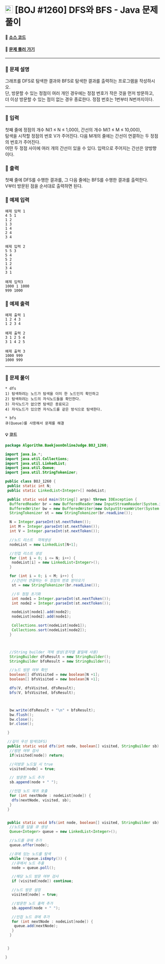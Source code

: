  # <img src="https://d2gd6pc034wcta.cloudfront.net/tier/9.svg" width="25" height="25">  [BOJ #1260] DFS와 BFS - Java 문제 풀이
#### :link: [소스 코드](https://github.com/nexusgh12/Algorithm/tree/main/BaekjoonOnlineJudge/BOJ_1260/BOJ_1260.java)  
#### :link: [문제 풀러 가기](https://www.acmicpc.net/problem/1260)

***
### :seedling: 문제 설명
그래프를 DFS로 탐색한 결과와 BFS로 탐색한 결과를 출력하는 프로그램을 작성하시오.<br>
단, 방문할 수 있는 정점이 여러 개인 경우에는 정점 번호가 작은 것을 먼저 방문하고,<br>
더 이상 방문할 수 있는 점이 없는 경우 종료한다. 정점 번호는 1번부터 N번까지이다.<br>
***

### :seedling: 입력
첫째 줄에 정점의 개수 N(1 ≤ N ≤ 1,000), 간선의 개수 M(1 ≤ M ≤ 10,000), <br>
탐색을 시작할 정점의 번호 V가 주어진다. 다음 M개의 줄에는 간선이 연결하는 두 정점의 번호가 주어진다. <br>
어떤 두 정점 사이에 여러 개의 간선이 있을 수 있다. 입력으로 주어지는 간선은 양방향이다.<br>

### :seedling: 출력
첫째 줄에 DFS를 수행한 결과를, 그 다음 줄에는 BFS를 수행한 결과를 출력한다. <br>
V부터 방문된 점을 순서대로 출력하면 된다.<br>

### :seedling: 예제 입력
    예제 임력 1
    4 5 1
    1 2
    1 3
    1 4
    2 4
    3 4

    예제 입력 2
    5 5 3
    5 4
    5 2
    1 2
    3 4
    3 1

    예제 입력3
    1000 1 1000
    999 1000

### :seedling: 예제 출력
    예제 출력 1
    1 2 4 3
    1 2 3 4

    예제 출력 2
    3 1 2 5 4
    3 1 4 2 5

    예제 출력 3
    1000 999
    1000 999

***
### :seedling: 문제 풀이
 
 
    * dfs 
    1) 탐색하려는 노드가 탐색을 이미 한 노드인지 확인하고
    2) 탐색하려는 노드의 자식노드들을 확인한다.
    3) 자식노드가 없으면 탐색은 종료되고
    4) 자식노드가 있으면 자식노드를 같은 방식으로 탐색한다.

    * bfs
    큐(Queue)를 사용해서 문제를 해결
    

 #### :bulb: 코드
```java
package Algorithm.BaekjoonOnlineJudge.BOJ_1260;

import java.io.*;
import java.util.Collections;
import java.util.LinkedList;
import java.util.Queue;
import java.util.StringTokenizer;

public class BOJ_1260 {
 public static int N;
 public static LinkedList<Integer>[] nodeList;

 public static void main(String[] args) throws IOException {
  BufferedReader br = new BufferedReader(new InputStreamReader(System.in));
  BufferedWriter bw = new BufferedWriter(new OutputStreamWriter(System.out));
  StringTokenizer st = new StringTokenizer(br.readLine());

  N = Integer.parseInt(st.nextToken());
  int M = Integer.parseInt(st.nextToken());
  int V = Integer.parseInt(st.nextToken());

  //노드 리스트  객체생성
  nodeList = new LinkedList[N+1];

  //인접 리스트 생성
  for (int i = 0; i <= N; i++) {
   nodeList[i] = new LinkedList<Integer>();
  }

  for (int i = 0; i < M; i++) {
   //간선이 연결하는 두 정점의 번호 받아오기
   st = new StringTokenizer(br.readLine());

   //두 정점 초기화
   int node1 = Integer.parseInt(st.nextToken());
   int node2 = Integer.parseInt(st.nextToken());

   nodeList[node1].add(node2);
   nodeList[node2].add(node1);

   Collections.sort(nodeList[node1]);
   Collections.sort(nodeList[node2]);
  }



  //String builder 객체 생성(문자열 붙일때 사용)
  StringBuilder dfsResult = new StringBuilder();
  StringBuilder bfsResult = new StringBuilder();

  //노드 방문 여부 확인
  boolean[] dfsVisited = new boolean[N +1];
  boolean[] bfsVisited = new boolean[N +1];

  dfs(V, dfsVisited, dfsResult);
  bfs(V, bfsVisited, bfsResult);



  bw.write(dfsResult + "\n" + bfsResult);
  bw.flush();
  bw.close();
  br.close();

 }

 //깊이 우선 탐색(DFS)
 public static void dfs(int node, boolean[] visited, StringBuilder sb) {
  //방문 여부 검사
  if(visited[node]) return;

  //미방문 노드일 시 true
  visited[node] = true;

  // 방문한 노드 추가
  sb.append(node + " ");

  //인접 노드 재귀 호출
  for (int nextNode : nodeList[node]) {
   dfs(nextNode, visited, sb);
  }
 }


 public static void bfs(int node, boolean[] visited, StringBuilder sb) {
  //노드를 담을 큐 생성
  Queue<Integer> queue = new LinkedList<Integer>();

  //노드를 큐에 추가
  queue.offer(node);

  //큐에 있는 노드를 탐색
  while (!queue.isEmpty()) {
   //큐에서 노드 추출
   node = queue.poll();

   //해당 노드 방문 여부 검사
   if (visited[node]) continue;

   //노드 방문 설정
   visited[node] = true;

   //방문한 노드 출력 추가
   sb.append(node + " ");

   //인접 노드 큐에 추가
   for (int nextNode : nodeList[node]) {
    queue.add(nextNode);
   }
  }


 }

}

```

    

  

